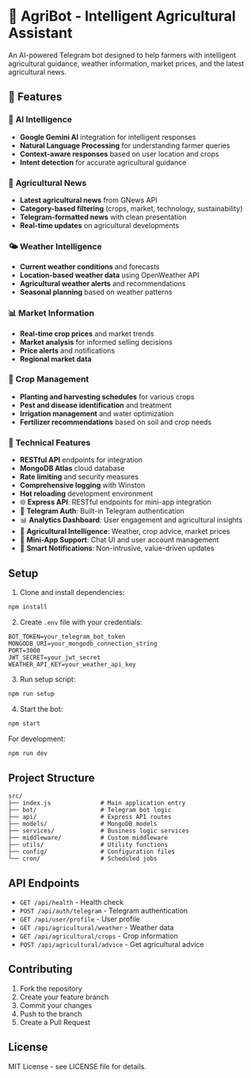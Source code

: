 # 🌱 AgriBot - Intelligent Agricultural Assistant

An AI-powered Telegram bot designed to help farmers with intelligent agricultural guidance, weather information, market prices, and the latest agricultural news.

## 🚀 Features

### 🤖 **AI Intelligence**
- **Google Gemini AI** integration for intelligent responses
- **Natural Language Processing** for understanding farmer queries
- **Context-aware responses** based on user location and crops
- **Intent detection** for accurate agricultural guidance

### 📰 **Agricultural News**
- **Latest agricultural news** from GNews API
- **Category-based filtering** (crops, market, technology, sustainability)
- **Telegram-formatted news** with clean presentation
- **Real-time updates** on agricultural developments

### 🌤️ **Weather Intelligence**
- **Current weather conditions** and forecasts
- **Location-based weather data** using OpenWeather API
- **Agricultural weather alerts** and recommendations
- **Seasonal planning** based on weather patterns

### 📊 **Market Information**
- **Real-time crop prices** and market trends
- **Market analysis** for informed selling decisions
- **Price alerts** and notifications
- **Regional market data**

### 🌾 **Crop Management**
- **Planting and harvesting schedules** for various crops
- **Pest and disease identification** and treatment
- **Irrigation management** and water optimization
- **Fertilizer recommendations** based on soil and crop needs

### 🔧 **Technical Features**
- **RESTful API** endpoints for integration
- **MongoDB Atlas** cloud database
- **Rate limiting** and security measures
- **Comprehensive logging** with Winston
- **Hot reloading** development environment
- 🌐 **Express API**: RESTful endpoints for mini-app integration
- 🔐 **Telegram Auth**: Built-in Telegram authentication
- 📊 **Analytics Dashboard**: User engagement and agricultural insights
- 🌱 **Agricultural Intelligence**: Weather, crop advice, market prices
- 📲 **Mini-App Support**: Chat UI and user account management
- 🔔 **Smart Notifications**: Non-intrusive, value-driven updates

## Setup

1. Clone and install dependencies:
```bash
npm install
```

2. Create `.env` file with your credentials:
```env
BOT_TOKEN=your_telegram_bot_token
MONGODB_URI=your_mongodb_connection_string
PORT=3000
JWT_SECRET=your_jwt_secret
WEATHER_API_KEY=your_weather_api_key
```

3. Run setup script:
```bash
npm run setup
```

4. Start the bot:
```bash
npm start
```

For development:
```bash
npm run dev
```

## Project Structure

```
src/
├── index.js              # Main application entry
├── bot/                  # Telegram bot logic
├── api/                  # Express API routes
├── models/               # MongoDB models
├── services/             # Business logic services
├── middleware/           # Custom middleware
├── utils/                # Utility functions
├── config/               # Configuration files
└── cron/                 # Scheduled jobs
```

## API Endpoints

- `GET /api/health` - Health check
- `POST /api/auth/telegram` - Telegram authentication
- `GET /api/user/profile` - User profile
- `GET /api/agricultural/weather` - Weather data
- `GET /api/agricultural/crops` - Crop information
- `POST /api/agricultural/advice` - Get agricultural advice

## Contributing

1. Fork the repository
2. Create your feature branch
3. Commit your changes
4. Push to the branch
5. Create a Pull Request

## License

MIT License - see LICENSE file for details.
